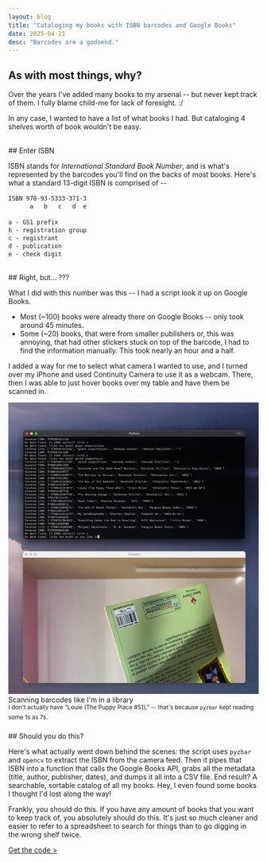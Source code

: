 ```yaml
---
layout: blog
title: "Cataloging my books with ISBN barcodes and Google Books"
date: 2025-04-21
desc: "Barcodes are a godsend."
---
```


## As with most things, why?

Over the years I've added many books to my arsenal -- but never kept track of them. I fully blame child-me for lack of foresight. :/

In any case, I wanted to have a list of what books I had. But cataloging 4 shelves worth of book wouldn't be easy.


<br>
## Enter ISBN

ISBN stands for _International Standard Book Number_, and is what's represented by the barcodes you'll find on the backs of most books. Here's what a standard 13-digit ISBN is comprised of --
```
ISBN 978-93-5333-371-3
      a   b   c   d  e

a - GS1 prefix
b - registration group
c - registrant
d - publication
e - check digit
```

<br>
## Right, but... ???

What I did with this number was this -- I had a script look it up on Google Books.

- Most (~100) books were already there on Google Books -- only took around 45 minutes.
- Some (~20) books, that were from smaller publishers or, this was annoying, that had other stickers stuck on top of the barcode, I had to find the information manually. This took nearly an hour and a half.

I added a way for me to select what camera I wanted to use, and I turned over my iPhone and used Continuity Camera to use it as a webcam. There, then I was able to just hover books over my table and have them be scanned in.

<img class="unselectable" src="/assets/blog/images/2025-04-21/scanning.png">
<div class="caption unselectable">Scanning barcodes like I'm in a library</div>
<div class="caption unselectable"><sup>I don't actually have "Louie (The Puppy Place #51)," -- that's because <code>pyzbar</code> kept reading some 1s as 7s.</sup></div>

<br>
## Should you do this?

Here's what actually went down behind the scenes: the script uses `pyzbar` and `opencv` to extract the ISBN from the camera feed. Then it pipes that ISBN into a function that calls the Google Books API, grabs all the metadata (title, author, publisher, dates), and dumps it all into a CSV file. End result? A searchable, sortable catalog of all my books. Hey, I even found some books I thought I'd lost along the way!

Frankly, you should do this. If you have any amount of books that you want to keep track of, you absolutely should do this. It's just so much cleaner and easier to refer to a spreadsheet to search for things than to go digging in the wrong shelf twice.


[Get the code >](https://gist.github.com/sumukhprasad/dc5b7c9014a2b4528a20f08105efdf27)